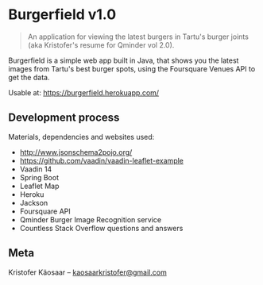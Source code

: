 # Burgerfield v1.0
> An application for viewing the latest burgers in Tartu's burger joints (aka Kristofer's resume for Qminder vol 2.0).

Burgerfield is a simple web app built in Java, that shows you the latest images from Tartu's best burger spots, using the Foursquare Venues API to get the data.

Usable at:
https://burgerfield.herokuapp.com/

## Development process



Materials, dependencies and websites used:

* http://www.jsonschema2pojo.org/
* https://github.com/vaadin/vaadin-leaflet-example
* Vaadin 14
* Spring Boot
* Leaflet Map
* Heroku
* Jackson
* Foursquare API
* Qminder Burger Image Recognition service
* Countless Stack Overflow questions and answers

## Meta

Kristofer Käosaar – kaosaarkristofer@gmail.com

